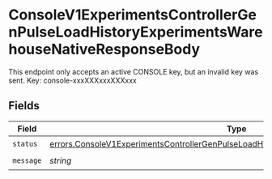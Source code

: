 # ConsoleV1ExperimentsControllerGenPulseLoadHistoryExperimentsWarehouseNativeResponseBody

This endpoint only accepts an active CONSOLE key, but an invalid key was sent. Key: console-xxxXXXxxxXXXxxx


## Fields

| Field                                                                                                                                                                                                | Type                                                                                                                                                                                                 | Required                                                                                                                                                                                             | Description                                                                                                                                                                                          |
| ---------------------------------------------------------------------------------------------------------------------------------------------------------------------------------------------------- | ---------------------------------------------------------------------------------------------------------------------------------------------------------------------------------------------------- | ---------------------------------------------------------------------------------------------------------------------------------------------------------------------------------------------------- | ---------------------------------------------------------------------------------------------------------------------------------------------------------------------------------------------------- |
| `status`                                                                                                                                                                                             | [errors.ConsoleV1ExperimentsControllerGenPulseLoadHistoryExperimentsWarehouseNativeStatus](../../models/errors/consolev1experimentscontrollergenpulseloadhistoryexperimentswarehousenativestatus.md) | :heavy_check_mark:                                                                                                                                                                                   | N/A                                                                                                                                                                                                  |
| `message`                                                                                                                                                                                            | *string*                                                                                                                                                                                             | :heavy_check_mark:                                                                                                                                                                                   | N/A                                                                                                                                                                                                  |
